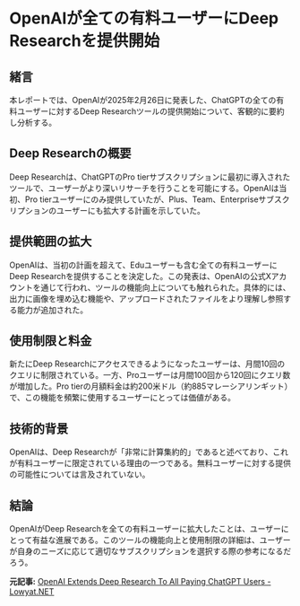 # OpenAIが全ての有料ユーザーにDeep Researchを提供開始

## 緒言

本レポートでは、OpenAIが2025年2月26日に発表した、ChatGPTの全ての有料ユーザーに対するDeep Researchツールの提供開始について、客観的に要約し分析する。

## Deep Researchの概要

Deep Researchは、ChatGPTのPro tierサブスクリプションに最初に導入されたツールで、ユーザーがより深いリサーチを行うことを可能にする。OpenAIは当初、Pro tierユーザーにのみ提供していたが、Plus、Team、Enterpriseサブスクリプションのユーザーにも拡大する計画を示していた。

## 提供範囲の拡大

OpenAIは、当初の計画を超えて、Eduユーザーも含む全ての有料ユーザーにDeep Researchを提供することを決定した。この発表は、OpenAIの公式Xアカウントを通じて行われ、ツールの機能向上についても触れられた。具体的には、出力に画像を埋め込む機能や、アップロードされたファイルをより理解し参照する能力が追加された。

## 使用制限と料金

新たにDeep Researchにアクセスできるようになったユーザーは、月間10回のクエリに制限されている。一方、Proユーザーは月間100回から120回にクエリ数が増加した。Pro tierの月額料金は約200米ドル（約885マレーシアリンギット）で、この機能を頻繁に使用するユーザーにとっては価値がある。

## 技術的背景

OpenAIは、Deep Researchが「非常に計算集約的」であると述べており、これが有料ユーザーに限定されている理由の一つである。無料ユーザーに対する提供の可能性については言及されていない。

## 結論

OpenAIがDeep Researchを全ての有料ユーザーに拡大したことは、ユーザーにとって有益な進展である。このツールの機能向上と使用制限の詳細は、ユーザーが自身のニーズに応じて適切なサブスクリプションを選択する際の参考になるだろう。

**元記事:** [OpenAI Extends Deep Research To All Paying ChatGPT Users - Lowyat.NET](https://www.lowyat.net/2025/343745/openai-deep-research-all-paying-chatgpt-users/)